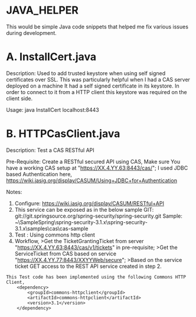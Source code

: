 JAVA_HELPER
==========

This would be simple Java code snippets that helped me fix various issues during development.


A. InstallCert.java
=
   Description: 
        Used to add trusted keystore when using self signed certificates over SSL.
        This was particularly helpful when I had a CAS server deployed on a machine
        It had a self signed certificate in its keystore. 
        In order to connect to it from a HTTP client this keystore was required on the client side.
   
   Usage: java InstallCert localhost:8443

B. HTTPCasClient.java 
=
   Description: 
               Test a CAS RESTful API 

   Pre-Requisite: 
               Create a RESTful secured API using CAS,
               Make sure You have a working CAS setup at "https://XX.4.YY.63:8443/cas/";
               I used JDBC based Authentication here, https://wiki.jasig.org/display/CASUM/Using+JDBC+for+Authentication

   Notes:
   1. Configure: https://wiki.jasig.org/display/CASUM/RESTful+API
   2. This service can be exposed as in the below sample
            GIT: git://git.springsource.org/spring-security/spring-security.git
            Sample: ~\SampleSpring\spring-security-3.1.x\spring-security-3.1.x\samples\cas\cas-sample
   3. Test : Using commons http client
   4. Workflow,
   	>Get the TicketGrantingTicket from server "https://XX.4.YY.63:8443/cas/v1/tickets" in pre-requisite;
   	>Get the ServiceTicket from CAS based on service "https://XX.4.YY.77:8443/XXYYWeb/secure";
   	>Based on the service ticket GET access to the REST API service created in step 2. 


    This Test code has been implemented using the following Commons HTTP Client, 
		<dependency>
			<groupId>commons-httpclient</groupId>
			<artifactId>commons-httpclient</artifactId>
			<version>3.1</version>
		</dependency>
